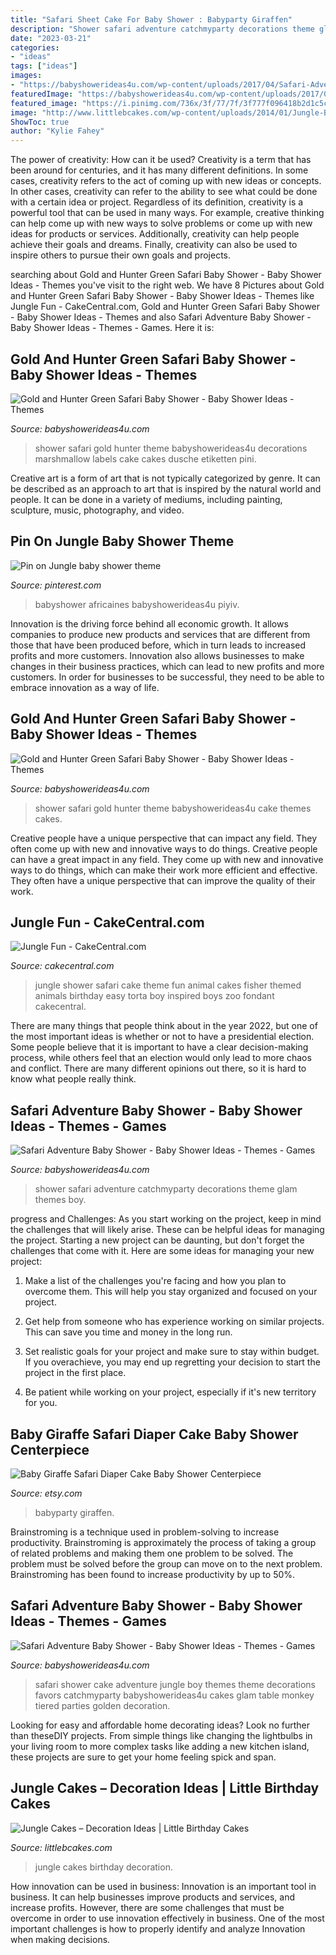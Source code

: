 ```yaml
---
title: "Safari Sheet Cake For Baby Shower : Babyparty Giraffen"
description: "Shower safari adventure catchmyparty decorations theme glam themes boy"
date: "2023-03-21"
categories:
- "ideas"
tags: ["ideas"]
images:
- "https://babyshowerideas4u.com/wp-content/uploads/2017/04/Safari-Adventure-Baby-Shower-Party-Collage-600x600.jpg"
featuredImage: "https://babyshowerideas4u.com/wp-content/uploads/2017/04/Safari-Adventure-Baby-Shower-Tiered-Cake-600x563.jpg"
featured_image: "https://i.pinimg.com/736x/3f/77/7f/3f777f096418b2d1c5c46404fdea8d2a.jpg"
image: "http://www.littlebcakes.com/wp-content/uploads/2014/01/Jungle-Birthday-Cakes.jpg"
ShowToc: true
author: "Kylie Fahey"
---
```



The power of creativity: How can it be used?
Creativity is a term that has been around for centuries, and it has many different definitions. In some cases, creativity refers to the act of coming up with new ideas or concepts. In other cases, creativity can refer to the ability to see what could be done with a certain idea or project. Regardless of its definition, creativity is a powerful tool that can be used in many ways. For example, creative thinking can help come up with new ways to solve problems or come up with new ideas for products or services. Additionally, creativity can help people achieve their goals and dreams. Finally, creativity can also be used to inspire others to pursue their own goals and projects.

	

		
searching about Gold and Hunter Green Safari Baby Shower - Baby Shower Ideas - Themes you've visit to the right web. We have 8 Pictures about Gold and Hunter Green Safari Baby Shower - Baby Shower Ideas - Themes like Jungle Fun - CakeCentral.com, Gold and Hunter Green Safari Baby Shower - Baby Shower Ideas - Themes and also Safari Adventure Baby Shower - Baby Shower Ideas - Themes - Games. Here it is:
		
    
## Gold And Hunter Green Safari Baby Shower - Baby Shower Ideas - Themes

<img loading=lazy src="http://www.babyshowerideas4u.com/wp-content/uploads/2018/05/gold-safari-baby-shower-marshmallow-labels-600x400.jpg" onerror="this.onerror=null;this.src='https://tse3.mm.bing.net/th?id=OIP.H-bu1yKTYxT2AJFQRgkBEgHaE8&amp;pid=15.1';" alt="Gold and Hunter Green Safari Baby Shower - Baby Shower Ideas - Themes">

_Source: babyshowerideas4u.com_

>shower safari gold hunter theme babyshowerideas4u decorations marshmallow labels cake cakes dusche etiketten pini. 

	

Creative art is a form of art that is not typically categorized by genre. It can be described as an approach to art that is inspired by the natural world and people. It can be done in a variety of mediums, including painting, sculpture, music, photography, and video.

    
## Pin On Jungle Baby Shower Theme

<img loading=lazy src="https://i.pinimg.com/736x/3f/77/7f/3f777f096418b2d1c5c46404fdea8d2a.jpg" onerror="this.onerror=null;this.src='https://tse1.mm.bing.net/th?id=OIP.dBpj2A_v3kXlNvStEDuJUwHaJ4&amp;pid=15.1';" alt="Pin on Jungle baby shower theme">

_Source: pinterest.com_

>babyshower africaines babyshowerideas4u piyiv. 

	

Innovation is the driving force behind all economic growth. It allows companies to produce new products and services that are different from those that have been produced before, which in turn leads to increased profits and more customers. Innovation also allows businesses to make changes in their business practices, which can lead to new profits and more customers. In order for businesses to be successful, they need to be able to embrace innovation as a way of life.

    
## Gold And Hunter Green Safari Baby Shower - Baby Shower Ideas - Themes

<img loading=lazy src="https://babyshowerideas4u.com/wp-content/uploads/2018/05/Gold-and-Hunter-Green-Safari-Baby-Shower-party-600x450.jpg" onerror="this.onerror=null;this.src='https://tse2.mm.bing.net/th?id=OIP.nVbS7fploZ76uRWkmfLQBwHaFj&amp;pid=15.1';" alt="Gold and Hunter Green Safari Baby Shower - Baby Shower Ideas - Themes">

_Source: babyshowerideas4u.com_

>shower safari gold hunter theme babyshowerideas4u cake themes cakes. 

	

Creative people have a unique perspective that can impact any field. They often come up with new and innovative ways to do things.
Creative people can have a great impact in any field. They come up with new and innovative ways to do things, which can make their work more efficient and effective. They often have a unique perspective that can improve the quality of their work.

    
## Jungle Fun - CakeCentral.com

<img loading=lazy src="https://cdn001.cakecentral.com/gallery/2015/03/900_8953229wH2_jungle-fun.jpg" onerror="this.onerror=null;this.src='https://tse2.mm.bing.net/th?id=OIP.lpkMHJ-1GYr097X7pwAhrwHaJ4&amp;pid=15.1';" alt="Jungle Fun - CakeCentral.com">

_Source: cakecentral.com_

>jungle shower safari cake theme fun animal cakes fisher themed animals birthday easy torta boy inspired boys zoo fondant cakecentral. 

	

There are many things that people think about in the year 2022, but one of the most important ideas is whether or not to have a presidential election. Some people believe that it is important to have a clear decision-making process, while others feel that an election would only lead to more chaos and conflict. There are many different opinions out there, so it is hard to know what people really think.

    
## Safari Adventure Baby Shower - Baby Shower Ideas - Themes - Games

<img loading=lazy src="https://babyshowerideas4u.com/wp-content/uploads/2017/04/Safari-Adventure-Baby-Shower-Party-Collage-600x600.jpg" onerror="this.onerror=null;this.src='https://tse1.mm.bing.net/th?id=OIP.QvzqnBjnV--9IXskFpCQsAHaHa&amp;pid=15.1';" alt="Safari Adventure Baby Shower - Baby Shower Ideas - Themes - Games">

_Source: babyshowerideas4u.com_

>shower safari adventure catchmyparty decorations theme glam themes boy. 

	

progress and Challenges: As you start working on the project, keep in mind the challenges that will likely arise. These can be helpful ideas for managing the project.
Starting a new project can be daunting, but don't forget the challenges that come with it. Here are some ideas for managing your new project:
1. Make a list of the challenges you're facing and how you plan to overcome them. This will help you stay organized and focused on your project.

2. Get help from someone who has experience working on similar projects. This can save you time and money in the long run.

3. Set realistic goals for your project and make sure to stay within budget. If you overachieve, you may end up regretting your decision to start the project in the first place.

4. Be patient while working on your project, especially if it's new territory for you.

    
## Baby Giraffe Safari Diaper Cake Baby Shower Centerpiece

<img loading=lazy src="https://img0.etsystatic.com/000/0/5264437/il_fullxfull.69831930.jpg" onerror="this.onerror=null;this.src='https://tse2.mm.bing.net/th?id=OIP.ZLDslWjvfomAC2QpFiLT-QHaNw&amp;pid=15.1';" alt="Baby Giraffe Safari Diaper Cake Baby Shower Centerpiece">

_Source: etsy.com_

>babyparty giraffen. 

	

Brainstroming is a technique used in problem-solving to increase productivity. Brainstroming is approximately the process of taking a group of related problems and making them one problem to be solved. The problem must be solved before the group can move on to the next problem. Brainstroming has been found to increase productivity by up to 50%.

    
## Safari Adventure Baby Shower - Baby Shower Ideas - Themes - Games

<img loading=lazy src="https://babyshowerideas4u.com/wp-content/uploads/2017/04/Safari-Adventure-Baby-Shower-Tiered-Cake-600x563.jpg" onerror="this.onerror=null;this.src='https://tse3.mm.bing.net/th?id=OIP.9t5gvSjr1xKSkxvI17szzgHaG8&amp;pid=15.1';" alt="Safari Adventure Baby Shower - Baby Shower Ideas - Themes - Games">

_Source: babyshowerideas4u.com_

>safari shower cake adventure jungle boy themes theme decorations favors catchmyparty babyshowerideas4u cakes glam table monkey tiered parties golden decoration. 

	

Looking for easy and affordable home decorating ideas? Look no further than theseDIY projects. From simple things like changing the lightbulbs in your living room to more complex tasks like adding a new kitchen island, these projects are sure to get your home feeling spick and span.

    
## Jungle Cakes – Decoration Ideas | Little Birthday Cakes

<img loading=lazy src="http://www.littlebcakes.com/wp-content/uploads/2014/01/Jungle-Birthday-Cakes.jpg" onerror="this.onerror=null;this.src='https://tse3.mm.bing.net/th?id=OIP.fg4Lqna3SZXRuRJgGUzAqAHaJ4&amp;pid=15.1';" alt="Jungle Cakes – Decoration Ideas | Little Birthday Cakes">

_Source: littlebcakes.com_

>jungle cakes birthday decoration. 

	

How innovation can be used in business:
Innovation is an important tool in business. It can help businesses improve products and services, and increase profits. However, there are some challenges that must be overcome in order to use innovation effectively in business. One of the most important challenges is how to properly identify and analyze Innovation when making decisions.


